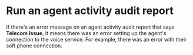 # Run an agent activity audit report<a name="agent-activity-audit-report"></a>

If there's an error message on an agent activity audit report that says **Telecom Issue**, it means there was an error setting up the agent's connection to the voice service\. For example, there was an error with their soft phone connection\. 